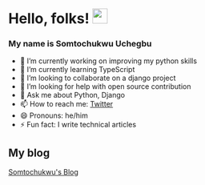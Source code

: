 # Hello, folks! <img src="https://raw.githubusercontent.com/MartinHeinz/MartinHeinz/master/wave.gif" width="30px">
### My name is Somtochukwu Uchegbu 

- 🔭 I’m currently working on improving my python skills  
- 🌱 I’m currently learning TypeScript
- 👯 I’m looking to collaborate on a django project  
- 🤔 I’m looking for help with open source contribution 
- 💬 Ask me about Python, Django
- 📫 How to reach me: [Twitter](https://twitter.com/SomtochukwuUch1)
- 😄 Pronouns: he/him
- ⚡ Fun fact: I write technical articles 

## My blog
  [Somtochukwu's Blog](https://somtochukwu.hashnode.dev/)
